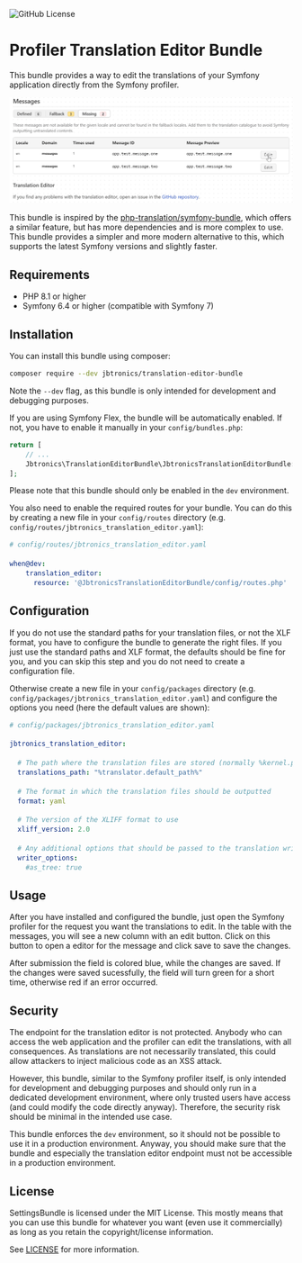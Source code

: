 ![GitHub License](https://img.shields.io/github/license/jbtronics/settings-bundle)

# Profiler Translation Editor Bundle

This bundle provides a way to edit the translations of your Symfony application directly from the Symfony profiler.


![Animated Showcase](./docs/showcase.gif)


This bundle is inspired by the [php-translation/symfony-bundle](https://github.com/php-translation/symfony-bundle), which
offers a similar feature, but has more dependencies and is more complex to use. This bundle provides a simpler and more
modern alternative to this, which supports the latest Symfony versions and slightly faster.

## Requirements

* PHP 8.1 or higher
* Symfony 6.4 or higher (compatible with Symfony 7)

## Installation

You can install this bundle using composer:

```bash
composer require --dev jbtronics/translation-editor-bundle
```

Note the `--dev` flag, as this bundle is only intended for development and debugging purposes.

If you are using Symfony Flex, the bundle will be automatically enabled. If not, you have to enable it manually in your
`config/bundles.php`:

```php
return [
    // ...
    Jbtronics\TranslationEditorBundle\JbtronicsTranslationEditorBundle::class => ['dev' => true],
];
```
Please note that this bundle should only be enabled in the `dev` environment.

You also need to enable the required routes for your bundle. You can do this by creating a new file in your `config/routes`
directory (e.g. `config/routes/jbtronics_translation_editor.yaml`):

```yaml
# config/routes/jbtronics_translation_editor.yaml

when@dev:
    translation_editor:
      resource: '@JbtronicsTranslationEditorBundle/config/routes.php'
```

## Configuration

If you do not use the standard paths for your translation files, or not the XLF format, you have to configure the bundle
to generate the right files. If you just use the standard paths and XLF format, the defaults should be fine for you, and
you can skip this step and you do not need to create a configuration file.

Otherwise create a new file in your `config/packages` directory (e.g. `config/packages/jbtronics_translation_editor.yaml`)
and configure the options you need (here the default values are shown):

```yaml
# config/packages/jbtronics_translation_editor.yaml

jbtronics_translation_editor:

  # The path where the translation files are stored (normally %kernel.project_dir%/translations)
  translations_path: "%translator.default_path%"
  
  # The format in which the translation files should be outputted
  format: yaml
  
  # The version of the XLIFF format to use
  xliff_version: 2.0
  
  # Any additional options that should be passed to the translation writer. This depends on the format you use.
  writer_options:
    #as_tree: true
```

## Usage

After you have installed and configured the bundle, just open the Symfony profiler for the request you want the
translations to edit. In the table with the messages, you will see a new column with an edit button. Click on this
button to open a editor for the message and click save to save the changes.

After submission the field is colored blue, while the changes are saved. If the changes were saved sucessfully, the field
will turn green for a short time, otherwise red if an error occurred.

## Security

The endpoint for the translation editor is not protected. Anybody who can access the web application and the profiler can
edit the translations, with all consequences. As translations are not necessarily translated, this could allow attackers
to inject malicious code as an XSS attack.

However, this bundle, similar to the Symfony profiler itself, is only intended for development and debugging purposes and
should only run in a dedicated development environment, where only trusted users have access (and could modify the code 
directly anyway). Therefore, the security risk should be minimal in the intended use case.

This bundle enforces the `dev` environment, so it should not be possible to use it in a production environment. Anyway,
you should make sure that the bundle and especially the translation editor endpoint must not be accessible in a production
environment.

## License

SettingsBundle is licensed under the MIT License.
This mostly means that you can use this bundle for whatever you want (even use it commercially)
as long as you retain the copyright/license information.

See [LICENSE](https://github.com/jbtronics/translation-editor-bundle/blob/master/LICENSE) for more information.
